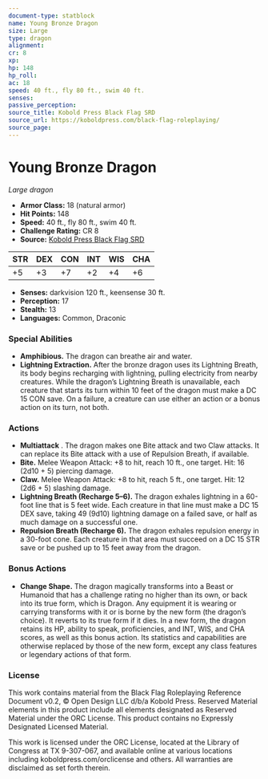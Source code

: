 ```yaml
---
document-type: statblock
name: Young Bronze Dragon
size: Large
type: dragon
alignment: 
cr: 8
xp: 
hp: 148
hp_roll: 
ac: 18
speed: 40 ft., fly 80 ft., swim 40 ft.
senses: 
passive_perception: 
source_title: Kobold Press Black Flag SRD
source_url: https://koboldpress.com/black-flag-roleplaying/
source_page: 
---
```


# Young Bronze Dragon

*Large dragon*

- **Armor Class:** 18 (natural armor)
- **Hit Points:** 148
- **Speed:** 40 ft., fly 80 ft., swim 40 ft.
- **Challenge Rating:** CR 8
- **Source:** [Kobold Press Black Flag SRD](https://koboldpress.com/black-flag-roleplaying/)

| STR | DEX | CON | INT | WIS | CHA |
| --- | --- | --- | --- | --- | --- |
| +5 | +3 | +7 | +2 | +4 | +6 |

- **Senses:** darkvision 120 ft., keensense 30 ft.
- **Perception:** 17
- **Stealth:** 13
- **Languages:** Common, Draconic

### Special Abilities

- **Amphibious.** The dragon can breathe air and water.
- **Lightning Extraction.** After the bronze dragon uses its Lightning Breath, its body begins recharging with lightning, pulling electricity from nearby creatures. While the dragon’s Lightning Breath is unavailable, each creature that starts its turn within 10 feet of the dragon must make a DC 15 CON save. On a failure, a creature can use either an action or a bonus action on its turn, not both.

### Actions

- **Multiattack** . The dragon makes one Bite attack and two Claw attacks. It can replace its Bite attack with a use of Repulsion Breath, if available.
- **Bite.** Melee Weapon Attack: +8 to hit, reach 10 ft., one target. Hit: 16 (2d10 + 5) piercing damage.
- **Claw.** Melee Weapon Attack: +8 to hit, reach 5 ft., one target. Hit: 12 (2d6 + 5) slashing damage.
- **Lightning Breath (Recharge 5–6).** The dragon exhales lightning in a 60-foot line that is 5 feet wide. Each creature in that line must make a DC 15 DEX save, taking 49 (9d10) lightning damage on a failed save, or half as much damage on a successful one.
- **Repulsion Breath (Recharge 6).** The dragon exhales repulsion energy in a 30-foot cone. Each creature in that area must succeed on a DC 15 STR save or be pushed up to 15 feet away from the dragon.

### Bonus Actions

- **Change Shape.** The dragon magically transforms into a Beast or Humanoid that has a challenge rating no higher than its own, or back into its true form, which is Dragon. Any equipment it is wearing or carrying transforms with it or is borne by the new form (the dragon’s choice). It reverts to its true form if it dies. In a new form, the dragon retains its HP, ability to speak, proficiencies, and INT, WIS, and CHA scores, as well as this bonus action. Its statistics and capabilities are otherwise replaced by those of the new form, except any class features or legendary actions of that form.

### License

This work contains material from the Black Flag Roleplaying Reference Document v0.2, © Open Design LLC d/b/a Kobold Press. Reserved Material elements in this product include all elements designated as Reserved Material under the ORC License. This product contains no Expressly Designated Licensed Material.

This work is licensed under the ORC License, located at the Library of Congress at TX 9-307-067, and available online at various locations including koboldpress.com/orclicense and others. All warranties are disclaimed as set forth therein.
